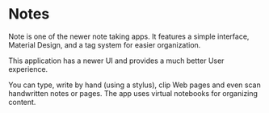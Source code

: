 Notes
=====

Note is one of the newer note taking apps. It features a simple interface, Material Design, and a tag system for easier organization.

This application has a newer UI and provides a much better User experience.

You can type, write by hand (using a stylus), clip Web pages and even scan handwritten notes or pages. The app uses virtual notebooks for organizing content.
